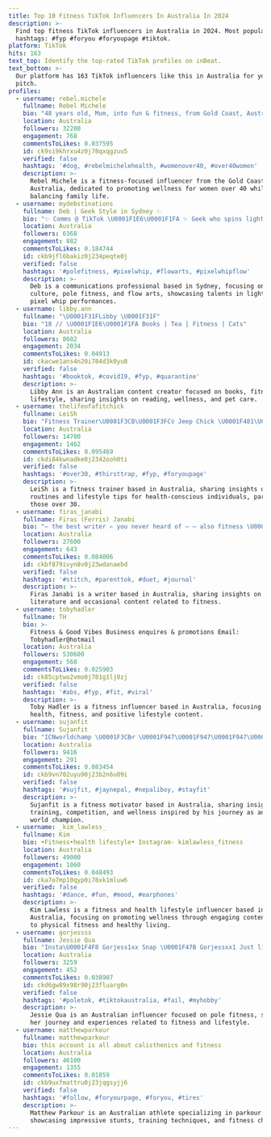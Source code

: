 ```yaml
---
title: Top 10 Fitness TikTok Influencers In Australia In 2024
description: >-
  Find top fitness TikTok influencers in Australia in 2024. Most popular
  hashtags: #fyp #foryou #foryoupage #tiktok.
platform: TikTok
hits: 163
text_top: Identify the top-rated TikTok profiles on inBeat.
text_bottom: >-
  Our platform has 163 TikTok influencers like this in Australia for you to
  pitch.
profiles:
  - username: rebel.michele
    fullname: Rebel Michele
    bio: "48 years old, Mum, into fun & fitness, from Gold Coast, Australia \U0001F1E6\U0001F1FA"
    location: Australia
    followers: 32200
    engagement: 768
    commentsToLikes: 0.037595
    id: ck9si9khrxu4z0j78qxqgzuu5
    verified: false
    hashtags: '#dog, #rebelmichelehealth, #womenover40, #over40women'
    description: >-
      Rebel Michele is a fitness-focused influencer from the Gold Coast,
      Australia, dedicated to promoting wellness for women over 40 while
      balancing family life.
  - username: mydebstinations
    fullname: Deb | Geek Style in Sydney ✨
    bio: "✨ Comms @ TikTok \U0001F1E6\U0001F1FA ✨ Geek who spins lightsabers & pixel whips ✨ Pole fitness"
    location: Australia
    followers: 6368
    engagement: 882
    commentsToLikes: 0.184744
    id: ckb9jfl6bakiz0j234peqte0j
    verified: false
    hashtags: '#polefitness, #pixelwhip, #flowarts, #pixelwhipflow'
    description: >-
      Deb is a communications professional based in Sydney, focusing on geek
      culture, pole fitness, and flow arts, showcasing talents in lightsaber and
      pixel whip performances.
  - username: libby.ann
    fullname: "\U0001F31FLibby \U0001F31F"
    bio: "18 // \U0001F1E6\U0001F1FA Books | Tea | Fitness | Cats"
    location: Australia
    followers: 8602
    engagement: 2034
    commentsToLikes: 0.04913
    id: ckacwe1ans4n20i784d3k0yu8
    verified: false
    hashtags: '#booktok, #covid19, #fyp, #quarantine'
    description: >-
      Libby Ann is an Australian content creator focused on books, fitness, and
      lifestyle, sharing insights on reading, wellness, and pet care.
  - username: thelifeofafitchick
    fullname: LeiSh
    bio: "Fitness Trainer\U0001F3CB\U0001F3FC‍♀️ Jeep Chick \U0001F481\U0001F3FC‍♀️ Mia \U0001F43E #THELIFECLIQUE"
    location: Australia
    followers: 14700
    engagement: 1462
    commentsToLikes: 0.095469
    id: ckdi84kwnadke0j2342ooh0ti
    verified: false
    hashtags: '#over30, #thirsttrap, #fyp, #foryoupage'
    description: >-
      LeiSh is a fitness trainer based in Australia, sharing insights on fitness
      routines and lifestyle tips for health-conscious individuals, particularly
      those over 30.
  - username: firas_janabi
    fullname: Firas (Ferris) Janabi
    bio: "— the best writer ✍️ you never heard of — — also fitness \U0001F4AA stuff sometimes —"
    location: Australia
    followers: 27600
    engagement: 643
    commentsToLikes: 0.084006
    id: ckbf879ivyn8v0j23wdanaebd
    verified: false
    hashtags: '#stitch, #parenttok, #duet, #journal'
    description: >-
      Firas Janabi is a writer based in Australia, sharing insights on
      literature and occasional content related to fitness.
  - username: tobyhadler
    fullname: TH
    bio: >-
      Fitness & Good Vibes Business enquires & promotions Email:
      Tobyhadler@hotmail
    location: Australia
    followers: 530600
    engagement: 568
    commentsToLikes: 0.025903
    id: ck85cptwo2vmo0j781g1lj0zj
    verified: false
    hashtags: '#abs, #fyp, #fit, #viral'
    description: >-
      Toby Hadler is a fitness influencer based in Australia, focusing on
      health, fitness, and positive lifestyle content. 
  - username: sujanfit
    fullname: Sujanfit
    bio: "ICNworldchamp \U0001F3CB️‍♂️ \U0001F947\U0001F947\U0001F947\U0001F948\U0001F948\U0001F949 fitness motivator insta@sujfit NEPAL \U0001F1F3\U0001F1F5\U0001F1F3"
    location: Australia
    followers: 9416
    engagement: 291
    commentsToLikes: 0.083454
    id: ckb9vn702uyu90j23b2n6u09i
    verified: false
    hashtags: '#sujfit, #jaynepal, #nepaliboy, #stayfit'
    description: >-
      Sujanfit is a fitness motivator based in Australia, sharing insights on
      training, competition, and wellness inspired by his journey as an ICN
      world champion.
  - username: _kim_lawless_
    fullname: Kim
    bio: •Fitness•health lifestyle• Instagram- kimlawless_fitness
    location: Australia
    followers: 49000
    engagement: 1060
    commentsToLikes: 0.048493
    id: cka7o7mp10qyp0i78xk1mluw6
    verified: false
    hashtags: '#dance, #fun, #mood, #earphones'
    description: >-
      Kim Lawless is a fitness and health lifestyle influencer based in
      Australia, focusing on promoting wellness through engaging content related
      to physical fitness and healthy living.
  - username: gorjessss
    fullname: Jessie Qua
    bio: "Insta\U0001F4F8 Gorjess1xx Snap \U0001F47B Gorjessxx1 Just living my best life! Pole fitness\U0001F497"
    location: Australia
    followers: 3259
    engagement: 452
    commentsToLikes: 0.038907
    id: ckd6gw89x98r90j23fluarg0n
    verified: false
    hashtags: '#poletok, #tiktokaustralia, #fail, #myhobby'
    description: >-
      Jessie Qua is an Australian influencer focused on pole fitness, sharing
      her journey and experiences related to fitness and lifestyle.
  - username: matthewparkour
    fullname: matthewparkour
    bio: this account is all about calisthenics and fitness
    location: Australia
    followers: 46100
    engagement: 1355
    commentsToLikes: 0.01859
    id: ckb9uxfmattru0j23jqgsyjj6
    verified: false
    hashtags: '#follow, #foryourpage, #foryou, #tires'
    description: >-
      Matthew Parkour is an Australian athlete specializing in parkour content,
      showcasing impressive stunts, training techniques, and fitness challenges.
---
```


